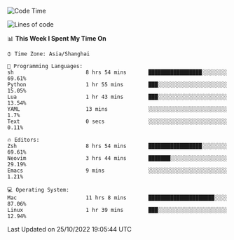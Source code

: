 <!--START_SECTION:waka-->
![Code Time](http://img.shields.io/badge/Code%20Time-936%20hrs%2018%20mins-blue)

![Lines of code](https://img.shields.io/badge/From%20Hello%20World%20I%27ve%20Written-24%20Thousand%20lines%20of%20code-blue)

📊 **This Week I Spent My Time On** 

```text
⌚︎ Time Zone: Asia/Shanghai

💬 Programming Languages: 
sh                       8 hrs 54 mins       █████████████████░░░░░░░░   69.61% 
Python                   1 hr 55 mins        ███░░░░░░░░░░░░░░░░░░░░░░   15.05% 
Lua                      1 hr 43 mins        ███░░░░░░░░░░░░░░░░░░░░░░   13.54% 
YAML                     13 mins             ░░░░░░░░░░░░░░░░░░░░░░░░░   1.7% 
Text                     0 secs              ░░░░░░░░░░░░░░░░░░░░░░░░░   0.11%

🔥 Editors: 
Zsh                      8 hrs 54 mins       █████████████████░░░░░░░░   69.61% 
Neovim                   3 hrs 44 mins       ███████░░░░░░░░░░░░░░░░░░   29.19% 
Emacs                    9 mins              ░░░░░░░░░░░░░░░░░░░░░░░░░   1.21%

💻 Operating System: 
Mac                      11 hrs 8 mins       █████████████████████░░░░   87.06% 
Linux                    1 hr 39 mins        ███░░░░░░░░░░░░░░░░░░░░░░   12.94%

```


 Last Updated on 25/10/2022 19:05:44 UTC
<!--END_SECTION:waka-->
